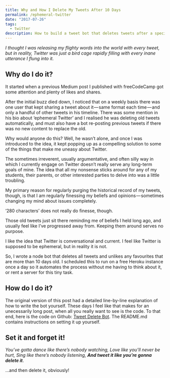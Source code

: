 ```yaml
---
title: Why and How I Delete My Tweets After 10 Days
permalink: /ephemeral-twitter
date: "2017-07-26"
tags:
  - twitter
description: How to build a tweet bot that deletes tweets after a specified number of days.
---
```


_I thought I was releasing my flighty words into the world with every tweet, but in reality, Twitter was just a bird cage rapidly filling with every inane utterance I flung into it._

## Why do I do it?

It started when a previous Medium post I published with freeCodeCamp got some attention and plenty of likes and shares.

After the initial buzz died down, I noticed that on a weekly basis there was one user that kept sharing a tweet about it — same format each time — and only a handful of other tweets in his timeline. There was some mention in his bio about ‘ephemeral Twitter’ and I realised he was deleting old tweets automatically, and must also have a bot re-posting previous tweets if there was no new content to replace the old.

Why would anyone do this? Well, he wasn’t alone, and once I was introduced to the idea, it kept popping up as a compelling solution to some of the things that make me uneasy about Twitter.

The sometimes irreverent, usually argumentative, and often silly way in which I currently engage on Twitter doesn’t really serve any long-term goals of mine. The idea that all my nonsense sticks around for any of my students, their parents, or other interested parties to delve into was a little troubling.

My primary reason for regularly purging the historical record of my tweets, though, is that I am regularly finessing my beliefs and opinions — sometimes changing my mind about issues completely.

‘280 characters’ does not really do finesse, though.

Those old tweets just sit there reminding me of beliefs I held long ago, and usually feel like I’ve progressed away from. Keeping them around serves no purpose.

I like the idea that Twitter is conversational and current. I feel like Twitter is supposed to be ephemeral, but in reality it is not.

So, I wrote a node bot that deletes all tweets and unlikes any favourites that are more than 10 days old. I scheduled this to run on a free Heroku instance once a day so it automates the process without me having to think about it, or rent a server for this tiny task.

## How do I do it?

The original version of this post had a detailed line-by-line explanation of how to write the bot yourself. These days I feel like that makes for an unecessarily long post, when all you really want to see is the code. To that end, here is the code on Github: [Tweet Delete Bot](https://github.com/jacksonbates/tweet-delete-bot). The README.md contains instructions on setting it up yourself.

## Set it and forget it!

_You’ve gotta dance like there’s nobody watching,_
_Love like you’ll never be hurt,_
_Sing like there’s nobody listening,_
**_And tweet it like you’re gonna delete it_**.

...and then delete it, obviously!
